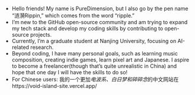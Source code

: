 - Hello friends! My name is PureDimension, but I also go by the pen name “涟漪Rippin,” which comes from the word “ripple.”
- I’m new to the GitHub open-source community and am trying to expand my tech stack and develop my coding skills by contributing to open-source projects.
- Currently, I’m a graduate student at Nanjing University, focusing on AI-related research.
- Beyond coding, I have many personal goals, such as learning music composition, creating indie games, learn pixel art and Japanese. I aspire to become a freelancer(though that’s quite unrealistic in China) and hope that one day I will have the skills to do so!
- For Chinese users: 我的一个更加*电波系、白日梦和碎碎念*的中文网站在https://void-island-site.vercel.app/
<!--
**PureDimension/PureDimension** is a ✨ _special_ ✨ repository because its `README.md` (this file) appears on your GitHub profile.

Here are some ideas to get you started:

- 🔭 I’m currently working on ...
- 🌱 I’m currently learning ...
- 👯 I’m looking to collaborate on ...
- 🤔 I’m looking for help with ...
- 💬 Ask me about ...
- 📫 How to reach me: ...
- 😄 Pronouns: ...
- ⚡ Fun fact: ...
-->
